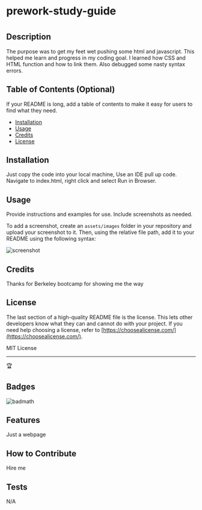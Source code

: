# prework-study-guide
# <Pre-Work-Study-Guide>

## Description

The purpose was to get my feet wet pushing some html and javascript.  This helped me learn and progress in my coding goal. I learned how CSS and HTML function and how to link them.  Also debugged some nasty syntax errors. 



## Table of Contents (Optional)

If your README is long, add a table of contents to make it easy for users to find what they need.

- [Installation](#installation)
- [Usage](#usage)
- [Credits](#credits)
- [License](#license)

## Installation

Just copy the code into your local machine,  Use an IDE pull up code.  Navigate to index.html, right click and select Run in Browser.  

## Usage

Provide instructions and examples for use. Include screenshots as needed.

To add a screenshot, create an `assets/images` folder in your repository and upload your screenshot to it. Then, using the relative file path, add it to your README using the following syntax:

![screenshot](assets/images/screenshot.png)

## Credits

Thanks for Berkeley bootcamp for showing me the way

## License

The last section of a high-quality README file is the license. This lets other developers know what they can and cannot do with your project. If you need help choosing a license, refer to [https://choosealicense.com/](https://choosealicense.com/).

MIT License

---

🏆
## Badges

![badmath](https://img.shields.io/github/languages/top/nielsenjared/badmath)



## Features

Just a webpage

## How to Contribute

Hire me

## Tests

N/A 
